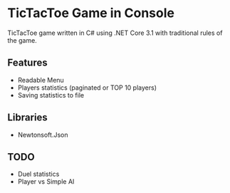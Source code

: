 # TicTacToe Game in Console

TicTacToe game written in C# using .NET Core 3.1 with traditional rules of the game.

## Features

- Readable Menu
- Players statistics (paginated or TOP 10 players)
- Saving statistics to file

## Libraries
- Newtonsoft.Json

## TODO
- Duel statistics
- Player vs Simple AI

